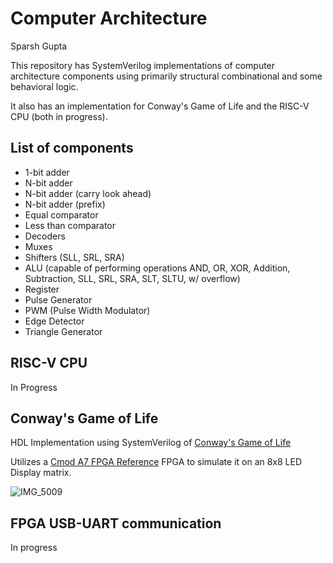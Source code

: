 # Computer Architecture

Sparsh Gupta

This repository has SystemVerilog implementations of computer architecture components using primarily structural combinational and some behavioral logic.

It also has an implementation for Conway's Game of Life and the RISC-V CPU (both in progress).

## List of components

- 1-bit adder
- N-bit adder 
- N-bit adder (carry look ahead)
- N-bit adder (prefix)
- Equal comparator
- Less than comparator
- Decoders
- Muxes
- Shifters (SLL, SRL, SRA)
- ALU (capable of performing operations AND, OR, XOR, Addition, Subtraction, SLL, SRL, SRA, SLT, SLTU, w/ overflow)
- Register
- Pulse Generator
- PWM (Pulse Width Modulator)
- Edge Detector
- Triangle Generator

## RISC-V CPU

In Progress

## Conway's Game of Life

HDL Implementation using SystemVerilog of [Conway's Game of Life](https://en.wikipedia.org/wiki/Conway%27s_Game_of_Life)

Utilizes a [Cmod A7 FPGA Reference](https://digilent.com/reference/programmable-logic/cmod-a7/reference-manual) FPGA to simulate it on an 8x8 LED Display matrix. 

![IMG_5009](https://github.com/sparshgup/ComputerArchitecture/assets/19605629/baaa6a0b-e89e-4bf0-a440-b306e0e4fb35)

## FPGA USB-UART communication

In progress
